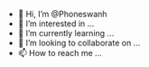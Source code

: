 - 👋 Hi, I’m @Phoneswanh
- 👀 I’m interested in ...
- 🌱 I’m currently learning ...
- 💞️ I’m looking to collaborate on ...
- 📫 How to reach me ...

<!---
Phoneswanh/Phoneswanh is a ✨ special ✨ repository because its `README.md` (this file) appears on your GitHub profile.
You can click the Preview link to take a look at your changes.
--->
